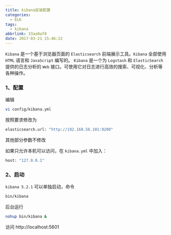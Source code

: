```yaml
---
title: kibana安装配置
categories:
  - ELK
tags:
  - kibana
abbrlink: 33aa0af8
date: 2017-03-21 15:46:22
---
```


`Kibana` 是一个基于浏览器页面的 `Elasticsearch` 前端展示工具。`Kibana` 全部使用 `HTML` 语言和 `JavaScript` 编写的。
`Kibana` 是一个为 `Logstash` 和 `ElasticSearch` 提供的日志分析的 `Web` 接口。可使用它对日志进行高效的搜索、可视化、分析等各种操作。

### 1、配置
编辑
```sh
vi config/kibana.yml
```
<!-- more -->
按照要求修改为
```sh
elasticsearch.url: "http://192.168.56.101:9200"
```
其他部分参数不修改

如果只允许本机可以访问，在 `kibana.yml` 中加入：
```sh
host: "127.0.0.1"
```

### 2、启动

`kibana 5.2.1` 可以单独启动，命令
```sh
bin/kibana
```
后台运行
```sh
nohup bin/kibana &
```
访问
http://localhost:5601
